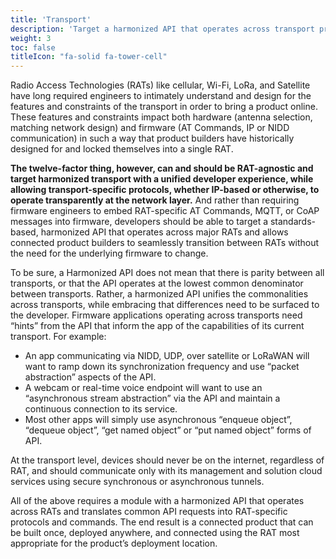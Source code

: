 ```yaml
---
title: 'Transport'
description: 'Target a harmonized API that operates across transport protocols.'
weight: 3
toc: false
titleIcon: "fa-solid fa-tower-cell"
---
```


Radio Access Technologies (RATs) like cellular, Wi-Fi, LoRa, and Satellite have long required engineers to intimately understand and design for the features and constraints of the transport in order to bring a product online. These features and constraints impact both hardware (antenna selection, matching network design) and firmware (AT Commands, IP or NIDD communication) in such a way that product builders have historically designed for and locked themselves into a single RAT.

**The twelve-factor thing, however, can and should be RAT-agnostic and target harmonized transport with a unified developer experience, while allowing transport-specific protocols, whether IP-based or otherwise, to operate transparently at the network layer.** And rather than requiring firmware engineers to embed RAT-specific AT Commands, MQTT, or CoAP messages into firmware, developers should be able to target a standards-based, harmonized API that operates across major RATs and allows connected product builders to seamlessly transition between RATs without the need for the underlying firmware to change.

To be sure, a Harmonized API does not mean that there is parity between all transports, or that the API operates at the lowest common denominator between transports. Rather, a harmonized API unifies the commonalities across transports, while embracing that differences need to be surfaced to the developer. Firmware applications operating across transports need “hints” from the API that inform the app of the capabilities of its current transport. For example:

- An app communicating via NIDD, UDP, over satellite or LoRaWAN will want to ramp down its synchronization frequency and use “packet abstraction” aspects of the API.
- A webcam or real-time voice endpoint will want to use an “asynchronous stream abstraction” via the API and maintain a continuous connection to its service.
- Most other apps will simply use asynchronous “enqueue object”, “dequeue object”, “get named object” or “put named object” forms of API.

At the transport level, devices should never be on the internet, regardless of RAT, and should communicate only with its management and solution cloud services using secure synchronous or asynchronous tunnels.

All of the above requires a module with a harmonized API that operates across RATs and translates common API requests into RAT-specific protocols and commands. The end result is a connected product that can be built once, deployed anywhere, and connected using the RAT most appropriate for the product’s deployment location.